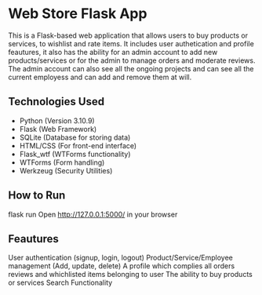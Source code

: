 # Web Store Flask App

This is a Flask-based web application that allows users to buy products or services, to wishlist and rate items.
It includes user authetication and profile feautures, it also has the ability for an admin account to add new products/services or for the admin to manage orders and moderate reviews.
The admin account can also see all the ongoing projects and can see all the current employess and can add and remove them at will.

## Technologies Used
<ul>
<li>Python (Version 3.10.9)</li>
<li>Flask (Web Framework)</li>
<li>SQLite (Database for storing data)</li>
<li>HTML/CSS (For front-end interface)</li>
<li>Flask_wtf (WTForms functionality)</li>
<li>WTForms (Form handling)</li>
<li>Werkzeug (Security Utilities)</li>
</ul>

## How to Run
flask run
Open http://127.0.0.1:5000/ in your browser

## Feautures
User authentication (signup, login, logout)
Product/Service/Employee management (Add, update, delete)
A profile which complies all orders reviews and whichlisted items belonging to user
The ability to buy products or services
Search Functionality 
